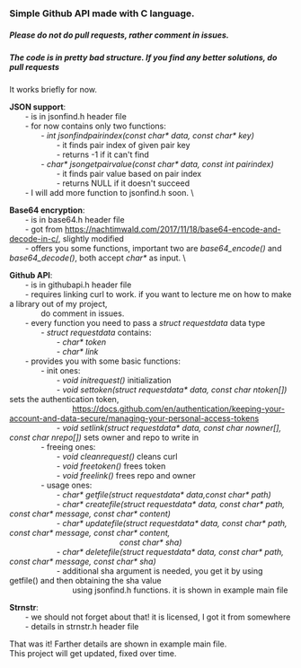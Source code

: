 ### Simple Github API made with C language.
##### _Please do not do pull requests, rather comment in issues._
##### _The code is in pretty bad structure. If you find any better solutions, do pull requests_

It works briefly for now.


**JSON support**: \
  - is in jsonfind.h header file \
  - for now contains only two functions: \
    - _int jsonfindpairindex(const char* data, const char* key)_ \
      - it finds pair index of given pair key \
      - returns -1 if it can't find \
    - _char* jsongetpairvalue(const char* data, const int pairindex)_ \
      - it finds pair value based on pair index \
      - returns NULL if it doesn't succeed \
  - I will add more function to jsonfind.h soon. \

**Base64 encryption**: \
  - is in base64.h header file \
  - got from https://nachtimwald.com/2017/11/18/base64-encode-and-decode-in-c/, slightly modified \
  - offers you some functions, important two are *base64_encode()* and *base64_decode()*, both accept _char*_ as input. \

**Github API**: \
  - is in githubapi.h header file \
  - requires linking curl to work. if you want to lecture me on how to make a library out of my project, \
    do comment in issues. \
  - every function you need to pass a _struct requestdata_ data type \
    - _struct requestdata_ contains: \
      - _char* token_ \
      - _char* link_ \
  - provides you with some basic functions: \
    - init ones: \
      - _void initrequest()_ initialization \
      - _void settoken(struct requestdata* data, const char ntoken[])_ sets the authentication token, \
        https://docs.github.com/en/authentication/keeping-your-account-and-data-secure/managing-your-personal-access-tokens \
      - _void setlink(struct requestdata* data, const char nowner[], const char nrepo[])_ sets owner and repo to write in \
    - freeing ones: \
      - _void cleanrequest()_ cleans curl \
      - _void freetoken()_ frees token \
      - _void freelink()_ frees repo and owner \
    - usage ones: \
      - _char* getfile(struct requestdata* data,const char* path)_ \
      - _char* createfile(struct requestdata* data, const char* path, const char* message, const char* content)_ \
      - _char* updatefile(struct requestdata* data, const char* path, const char* message, const char* content,_ \
              _const char* sha)_ \
      - _char* deletefile(struct requestdata* data, const char* path, const char* message, const char* sha)_ \
      - additional sha argument is needed, you get it by using getfile() and then obtaining the sha value \
        using jsonfind.h functions. it is shown in example main file

**Strnstr**: \
  - we should not forget about that! it is licensed, I got it from somewhere \
  - details in strnstr.h header file

That was it! Farther details are shown in example main file. \
This project will get updated, fixed over time.





